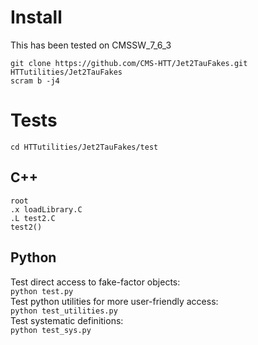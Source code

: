 # Install
This has been tested on CMSSW_7_6_3  

`git clone https://github.com/CMS-HTT/Jet2TauFakes.git HTTutilities/Jet2TauFakes`  
`scram b -j4`   

# Tests
`cd HTTutilities/Jet2TauFakes/test`   

## C++
`root`   
 `.x loadLibrary.C`   
 `.L test2.C`   
 `test2()`   

## Python
Test direct access to fake-factor objects:  
`python test.py`  
Test python utilities for more user-friendly access:  
`python test_utilities.py`  
Test systematic definitions:  
`python test_sys.py` 


